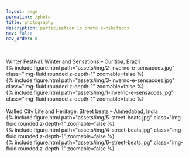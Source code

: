 ```yaml
---
layout: page
permalink: /photo
title: photography
description: participation in photo exhibitions
nav: false
nav_order: 6
---
```


<br>

<div class="caption text-left">
    Winter Festival: Winter and Sensations – Curitiba, Brazil
</div>
<div class="row">
    <div class="col-sm mt-3 mt-md-0">
        {% include figure.html path="assets/img/2-inverno-e-sensacoes.jpg" class="img-fluid rounded z-depth-1" zoomable=false %}
    </div>
    <div class="col-sm mt-3 mt-md-0">
        {% include figure.html path="assets/img/3-inverno-e-sensacoes.jpg" class="img-fluid rounded z-depth-1" zoomable=false %}
    </div>
    <div class="col-sm mt-3 mt-md-0">
        {% include figure.html path="assets/img/1-inverno-e-sensacoes.jpg" class="img-fluid rounded z-depth-1" zoomable=false %}
    </div>
</div>

<br>

<div class="caption text-left">
    Walled City Life and Heritage: Street beats – Ahmedabad, India
</div>
<div class="row">
    <div class="col-sm mt-3 mt-md-0">
        {% include figure.html path="assets/img/5-street-beats.jpg" class="img-fluid rounded z-depth-1" zoomable=false %}
    </div>
    <div class="col-sm mt-3 mt-md-0">
        {% include figure.html path="assets/img/4-street-beats.jpg" class="img-fluid rounded z-depth-1" zoomable=false %}
    </div>
    <div class="col-sm mt-3 mt-md-0">
        {% include figure.html path="assets/img/6-street-beats.jpg" class="img-fluid rounded z-depth-1" zoomable=false %}
    </div>
</div>

<!-- <span style="font-size:14px;font-weight:lighter"> -->
<!-- it's not like my instagram is my portfolio, but there you can check out some of the photos i've taken <a href="https://instagram.com/{{ site.instagram_id }}">(here)</a> :-) -->
<!-- <br> (you can go back to where you were clicking <a href="/cv"> > here</a>) -->
